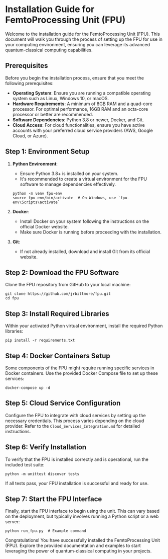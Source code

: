 # Installation Guide for FemtoProcessing Unit (FPU)

Welcome to the installation guide for the FemtoProcessing Unit (FPU). This document will walk you through the process of setting up the FPU for use in your computing environment, ensuring you can leverage its advanced quantum-classical computing capabilities.

## Prerequisites

Before you begin the installation process, ensure that you meet the following prerequisites:

- **Operating System**: Ensure you are running a compatible operating system such as Linux, Windows 10, or macOS.
- **Hardware Requirements**: A minimum of 8GB RAM and a quad-core processor. For optimal performance, 16GB RAM and an octa-core processor or better are recommended.
- **Software Dependencies**: Python 3.8 or newer, Docker, and Git.
- **Cloud Access**: For cloud functionalities, ensure you have active accounts with your preferred cloud service providers (AWS, Google Cloud, or Azure).

## Step 1: Environment Setup

1. **Python Environment**:
   - Ensure Python 3.8+ is installed on your system.
   - It's recommended to create a virtual environment for the FPU software to manage dependencies effectively.
   ```
   python -m venv fpu-env
   source fpu-env/bin/activate  # On Windows, use `fpu-env\Scripts\activate`
   ```

2. **Docker**:
   - Install Docker on your system following the instructions on the official Docker website.
   - Make sure Docker is running before proceeding with the installation.

3. **Git**:
   - If not already installed, download and install Git from its official website.

## Step 2: Download the FPU Software

Clone the FPU repository from GitHub to your local machine:

```
git clone https://github.com/jrbiltmore/fpu.git
cd fpu
```

## Step 3: Install Required Libraries

Within your activated Python virtual environment, install the required Python libraries:

```
pip install -r requirements.txt
```

## Step 4: Docker Containers Setup

Some components of the FPU might require running specific services in Docker containers. Use the provided Docker Compose file to set up these services:

```
docker-compose up -d
```

## Step 5: Cloud Service Configuration

Configure the FPU to integrate with cloud services by setting up the necessary credentials. This process varies depending on the cloud provider. Refer to the `Cloud_Services_Integration.md` for detailed instructions.

## Step 6: Verify Installation

To verify that the FPU is installed correctly and is operational, run the included test suite:

```
python -m unittest discover tests
```

If all tests pass, your FPU installation is successful and ready for use.

## Step 7: Start the FPU Interface

Finally, start the FPU interface to begin using the unit. This can vary based on the deployment, but typically involves running a Python script or a web server:

```
python run_fpu.py  # Example command
```

Congratulations! You have successfully installed the FemtoProcessing Unit (FPU). Explore the provided documentation and examples to start leveraging the power of quantum-classical computing in your projects.
